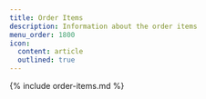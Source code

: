 ```yaml
---
title: Order Items
description: Information about the order items
menu_order: 1800
icon:
  content: article
  outlined: true
---
```


{% include order-items.md %}
